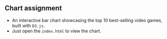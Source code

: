 ## Chart assignment
* An interactive bar chart showcasing the top 10 best-selling video games, built with `D3.js`.
* Just open the `index.html` to view the chart.
